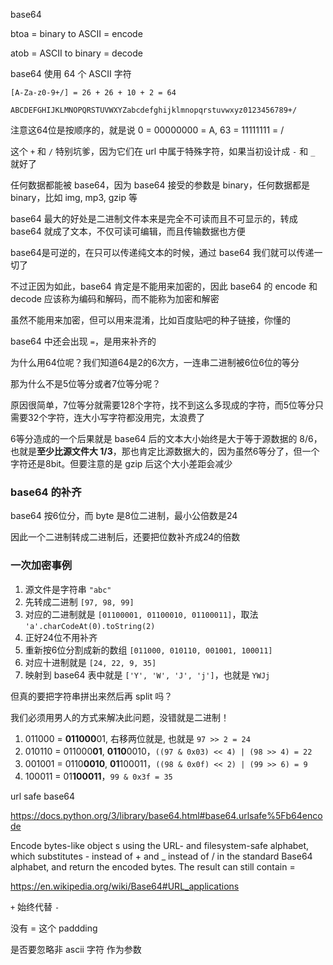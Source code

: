 base64

btoa = binary to ASCII = encode

atob = ASCII to binary = decode

base64 使用 64 个 ASCII 字符

`[A-Za-z0-9+/] = 26 + 26 + 10 + 2 = 64`

`ABCDEFGHIJKLMNOPQRSTUVWXYZabcdefghijklmnopqrstuvwxyz0123456789+/`

注意这64位是按顺序的，就是说 0 = 00000000 = A, 63 = 11111111 = /

这个 `+` 和 `/` 特别坑爹，因为它们在 url 中属于特殊字符，如果当初设计成 `-` 和 `_` 就好了

任何数据都能被 base64，因为 base64 接受的参数是 binary，任何数据都是 binary，比如 img, mp3, gzip 等

base64 最大的好处是二进制文件本来是完全不可读而且不可显示的，转成 base64 就成了文本，不仅可读可编辑，而且传输数据也方便

base64是可逆的，在只可以传递纯文本的时候，通过 base64 我们就可以传递一切了

不过正因为如此，base64 肯定是不能用来加密的，因此 base64 的 encode 和 decode 应该称为编码和解码，而不能称为加密和解密

虽然不能用来加密，但可以用来混淆，比如百度贴吧的种子链接，你懂的

base64 中还会出现 `=`，是用来补齐的

为什么用64位呢？我们知道64是2的6次方，一连串二进制被6位6位的等分

那为什么不是5位等分或者7位等分呢？

原因很简单，7位等分就需要128个字符，找不到这么多现成的字符，而5位等分只需要32个字符，连大小写字符都没用完，太浪费了

6等分造成的一个后果就是 base64 后的文本大小始终是大于等于源数据的 8/6，也就是**至少比源文件大 1/3**，那也肯定比源数据大的，因为虽然6等分了，但一个字符还是8bit。但要注意的是 gzip 后这个大小差距会减少

### base64 的补齐

base64 按6位分，而 byte 是8位二进制，最小公倍数是24

因此一个二进制转成二进制后，还要把位数补齐成24的倍数

### 一次加密事例

1. 源文件是字符串 `"abc"`
1. 先转成二进制 `[97, 98, 99]`
1. 对应的二进制就是 `[01100001, 01100010, 01100011]`，取法 `'a'.charCodeAt(0).toString(2)`
1. 正好24位不用补齐
1. 重新按6位分割成新的数组 `[011000, 010110, 001001, 100011]`
1. 对应十进制就是 `[24, 22, 9, 35]`
1. 映射到 base64 表中就是 `['Y', 'W', 'J', 'j']`，也就是 `YWJj`

但真的要把字符串拼出来然后再 split 吗？

我们必须用男人的方式来解决此问题，没错就是二进制！

1. 011000 = **011000**01, 右移两位就是, 也就是 `97 >> 2 = 24`
1. 010110 = 011000**01**, **0110**0010，`((97 & 0x03) << 4) | (98 >> 4) = 22`
1. 001001 = 0110**0010**, **01**100011，`((98 & 0x0f) << 2) | (99 >> 6) = 9`
1. 100011 = 01**100011**，`99 & 0x3f = 35`


url safe base64

https://docs.python.org/3/library/base64.html#base64.urlsafe%5Fb64encode

Encode bytes-like object s using the URL- and filesystem-safe alphabet, which substitutes - instead of + and _ instead of / in the standard Base64 alphabet, and return the encoded bytes. The result can still contain =

https://en.wikipedia.org/wiki/Base64#URL_applications

`+` 始终代替 `-`

没有 = 这个 paddding

是否要忽略非 ascii 字符 作为参数

